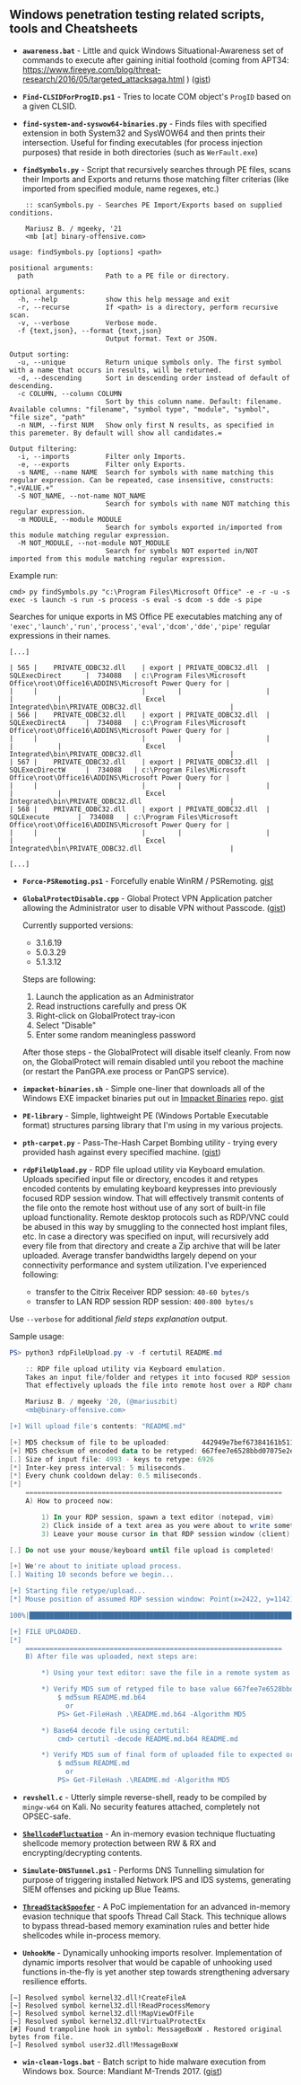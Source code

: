 ## Windows penetration testing related scripts, tools and Cheatsheets


- **`awareness.bat`** - Little and quick Windows Situational-Awareness set of commands to execute after gaining initial foothold (coming from APT34: https://www.fireeye.com/blog/threat-research/2016/05/targeted_attacksaga.html ) ([gist](https://gist.github.com/mgeeky/237b48e0bb6546acb53696228ab50794))

- **`Find-CLSIDForProgID.ps1`** - Tries to locate COM object's `ProgID` based on a given CLSID.

- **`find-system-and-syswow64-binaries.py`** - Finds files with specified extension in both System32 and SysWOW64 and then prints their intersection. Useful for finding executables (for process injection purposes) that reside in both directories (such as `WerFault.exe`)


- **`findSymbols.py`** - Script that recursively searches through PE files, scans their Imports and Exports and returns those matching filter criterias (like imported from specified module, name regexes, etc.)

```
    :: scanSymbols.py - Searches PE Import/Exports based on supplied conditions.

    Mariusz B. / mgeeky, '21
    <mb [at] binary-offensive.com>

usage: findSymbols.py [options] <path>

positional arguments:
  path                  Path to a PE file or directory.

optional arguments:
  -h, --help            show this help message and exit
  -r, --recurse         If <path> is a directory, perform recursive scan.
  -v, --verbose         Verbose mode.
  -f {text,json}, --format {text,json}
                        Output format. Text or JSON.

Output sorting:
  -u, --unique          Return unique symbols only. The first symbol with a name that occurs in results, will be returned.
  -d, --descending      Sort in descending order instead of default of descending.
  -c COLUMN, --column COLUMN
                        Sort by this column name. Default: filename. Available columns: "filename", "symbol type", "module", "symbol", "file size", "path"
  -n NUM, --first NUM   Show only first N results, as specified in this paremeter. By default will show all candidates.=

Output filtering:
  -i, --imports         Filter only Imports.
  -e, --exports         Filter only Exports.
  -s NAME, --name NAME  Search for symbols with name matching this regular expression. Can be repeated, case insensitive, constructs: ".+VALUE.+"
  -S NOT_NAME, --not-name NOT_NAME
                        Search for symbols with name NOT matching this regular expression.
  -m MODULE, --module MODULE
                        Search for symbols exported in/imported from this module matching regular expression.
  -M NOT_MODULE, --not-module NOT_MODULE
                        Search for symbols NOT exported in/NOT imported from this module matching regular expression.
```
  
  Example run:
```
cmd> py findSymbols.py "c:\Program Files\Microsoft Office" -e -r -u -s exec -s launch -s run -s process -s eval -s dcom -s dde -s pipe
```

  Searches for unique exports in MS Office PE executables matching any of `'exec','launch','run','process','eval','dcom','dde','pipe'` regular expressions in their names.

```
[...]

| 565 |    PRIVATE_ODBC32.dll    | export | PRIVATE_ODBC32.dll  |      SQLExecDirect      |  734088   | c:\Program Files\Microsoft Office\root\Office16\ADDINS\Microsoft Power Query for |
|     |                          |        |                     |                         |           |                     Excel Integrated\bin\PRIVATE_ODBC32.dll                      |
| 566 |    PRIVATE_ODBC32.dll    | export | PRIVATE_ODBC32.dll  |      SQLExecDirectA     |  734088   | c:\Program Files\Microsoft Office\root\Office16\ADDINS\Microsoft Power Query for |
|     |                          |        |                     |                         |           |                     Excel Integrated\bin\PRIVATE_ODBC32.dll                      |
| 567 |    PRIVATE_ODBC32.dll    | export | PRIVATE_ODBC32.dll  |      SQLExecDirectW     |  734088   | c:\Program Files\Microsoft Office\root\Office16\ADDINS\Microsoft Power Query for |
|     |                          |        |                     |                         |           |                     Excel Integrated\bin\PRIVATE_ODBC32.dll                      |
| 568 |    PRIVATE_ODBC32.dll    | export | PRIVATE_ODBC32.dll  |        SQLExecute       |  734088   | c:\Program Files\Microsoft Office\root\Office16\ADDINS\Microsoft Power Query for |
|     |                          |        |                     |                         |           |                     Excel Integrated\bin\PRIVATE_ODBC32.dll                      |

[...]
```


- **`Force-PSRemoting.ps1`** - Forcefully enable WinRM / PSRemoting. [gist](https://gist.github.com/mgeeky/313c22def5c86d7a529f41e5b6ff79b8)

- **`GlobalProtectDisable.cpp`** - Global Protect VPN Application patcher allowing the Administrator user to disable VPN without Passcode. ([gist](https://gist.github.com/mgeeky/54ac676226a1a4bd9fd8653e24adc2e9))

    Currently supported versions:
    - 3.1.6.19
    - 5.0.3.29
    - 5.1.3.12

    Steps are following:
    
    1. Launch the application as an Administrator
    2. Read instructions carefully and press OK
    3. Right-click on GlobalProtect tray-icon
    4. Select "Disable"
    5. Enter some random meaningless password
    
    After those steps - the GlobalProtect will disable itself cleanly. 
    From now on, the GlobalProtect will remain disabled until you reboot the machine (or restart the PanGPA.exe process or PanGPS service).

- **`impacket-binaries.sh`** - Simple one-liner that downloads all of the Windows EXE impacket binaries put out in [Impacket Binaries](https://github.com/ropnop/impacket_static_binaries) repo. [gist](https://gist.github.com/mgeeky/2f990f14f1e7cf78fce21b8761234604)

- **`PE-library`** - Simple, lightweight PE (Windows Portable Executable format) structures parsing library that I'm using in my various projects.

- **`pth-carpet.py`** - Pass-The-Hash Carpet Bombing utility - trying every provided hash against every specified machine. ([gist](https://gist.github.com/mgeeky/3018bf3643f80798bde75c17571a38a9))

- **`rdpFileUpload.py`** - RDP file upload utility via Keyboard emulation. Uploads specified input file or directory, encodes it and retypes encoded contents by emulating keyboard keypresses into previously focused RDP session window. That will effectively transmit contents of the file onto the remote host without use of any sort of built-in file upload functionality. Remote desktop protocols such as RDP/VNC could be abused in this way by smuggling to the connected host implant files, etc. In case a directory was specified on input, will recursively add every file from that directory and create a Zip archive that will be later uploaded. Average transfer bandwidths largely depend on your connectivity performance and system utilization.
I've experienced following:
   * transfer to the Citrix Receiver RDP session: `40-60 bytes/s`
   * transfer to LAN RDP session RDP session: `400-800 bytes/s`

Use `--verbose` for additional _field steps explanation_ output.

Sample usage:

```powershell
PS> python3 rdpFileUpload.py -v -f certutil README.md

    :: RDP file upload utility via Keyboard emulation.
    Takes an input file/folder and retypes it into focused RDP session window.
    That effectively uploads the file into remote host over a RDP channel.

    Mariusz B. / mgeeky '20, (@mariuszbit)
    <mb@binary-offensive.com>

[+] Will upload file's contents: "README.md"

[+] MD5 checksum of file to be uploaded:        442949e7bef67384161b511c2dd3e6bb
[+] MD5 checksum of encoded data to be retyped: 667fee7e6528bbd07075e2e54f7fee69
[.] Size of input file: 4993 - keys to retype: 6926
[*] Inter-key press interval: 5 miliseconds.
[*] Every chunk cooldown delay: 0.5 miliseconds.
[*]
    ================================================================
    A) How to proceed now:

        1) In your RDP session, spawn a text editor (notepad, vim)
        2) Click inside of a text area as you were about to write something.
        3) Leave your mouse cursor in that RDP session window (client) having that window focused

[.] Do not use your mouse/keyboard until file upload is completed!

[+] We're about to initiate upload process.
[.] Waiting 10 seconds before we begin...

[+] Starting file retype/upload...
[*] Mouse position of assumed RDP session window: Point(x=2422, y=1142)

100%|███████████████████████████████████████████████████████████████████| 6926/6926 [01:07<00:00, 45.52characters/s]

[+] FILE UPLOADED.
[*]
    ================================================================
    B) After file was uploaded, next steps are:

        *) Using your text editor: save the file in a remote system as "README.md.b64"

        *) Verify MD5 sum of retyped file to base value 667fee7e6528bbd07075e2e54f7fee69:
            $ md5sum README.md.b64
              or
            PS> Get-FileHash .\README.md.b64 -Algorithm MD5

        *) Base64 decode file using certutil:
            cmd> certutil -decode README.md.b64 README.md

        *) Verify MD5 sum of final form of uploaded file to expected original value 442949e7bef67384161b511c2dd3e6bb:
            $ md5sum README.md
              or
            PS> Get-FileHash .\README.md -Algorithm MD5
```

- **`revshell.c`** - Utterly simple reverse-shell, ready to be compiled by `mingw-w64` on Kali. No security features attached, completely not OPSEC-safe.

- [**`ShellcodeFluctuation`**](https://github.com/mgeeky/ShellcodeFluctuation) - An in-memory evasion technique fluctuating shellcode memory protection between RW & RX and encrypting/decrypting contents.

- **`Simulate-DNSTunnel.ps1`** - Performs DNS Tunnelling simulation for purpose of triggering installed Network IPS and IDS systems, generating SIEM offenses and picking up Blue Teams.

- [**`ThreadStackSpoofer`**](https://github.com/mgeeky/ThreadStackSpoofer) - A PoC implementation for an advanced in-memory evasion technique that spoofs Thread Call Stack. This technique allows to bypass thread-based memory examination rules and better hide shellcodes while in-process memory.

- **`UnhookMe`** - Dynamically unhooking imports resolver. Implementation of dynamic imports resolver that would be capable of unhooking used functions in-the-fly is yet another step towards strengthening adversary resilience efforts. 

```
[~] Resolved symbol kernel32.dll!CreateFileA
[~] Resolved symbol kernel32.dll!ReadProcessMemory
[~] Resolved symbol kernel32.dll!MapViewOfFile
[~] Resolved symbol kernel32.dll!VirtualProtectEx
[#] Found trampoline hook in symbol: MessageBoxW . Restored original bytes from file.
[~] Resolved symbol user32.dll!MessageBoxW
```


- **`win-clean-logs.bat`** - Batch script to hide malware execution from Windows box. Source: Mandiant M-Trends 2017. ([gist](https://gist.github.com/mgeeky/3561be7e697c62f543910851c0a26d00))
